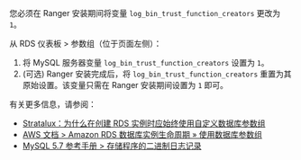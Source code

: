 您必须在 Ranger 安装期间将变量 `log_bin_trust_function_creators` 更改为 `1`。

从 RDS 仪表板 > 参数组（位于页面左侧）：

1. 将 MySQL 服务器变量 `log_bin_trust_function_creators` 设置为 `1`。
2. (可选) Ranger 安装完成后，将 `log_bin_trust_function_creators` 重置为其原始设置。该变量只需在 Ranger 安装期间设置为 `1` 即可。

有关更多信息，请参阅：

- [Stratalux：为什么在创建 RDS 实例时应始终使用自定义数据库参数组](https://www.stratalux.com/blog/always-use-custom-db-parameter-group-creating-rds-instance/)
- [AWS 文档 > Amazon RDS 数据库实例生命周期 » 使用数据库参数组](http://docs.aws.amazon.com/AmazonRDS/latest/UserGuide/USER_WorkingWithParamGroups.html)
- [MySQL 5.7 参考手册 > 存储程序的二进制日志记录](https://dev.mysql.com/doc/refman/5.7/en/stored-programs-logging.html)
